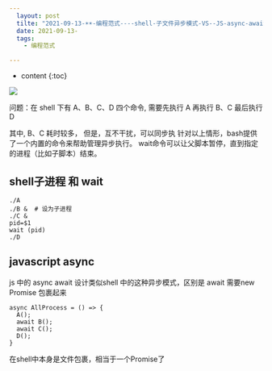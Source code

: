 ```yaml
---
  layout: post
  tilte: "2021-09-13-☀️☀️-编程范式----shell-子文件异步模式-VS--JS-async-await.md"
  date: 2021-09-13-
  tags: 
    - 编程范式

---
```



* content
{:toc}


![](https://upload-images.jianshu.io/upload_images/15312191-4eed4d9a728d558a.png?imageMogr2/auto-orient/strip%7CimageView2/2/w/1240)

问题：在 shell 下有 A、B、C、D 四个命令,
需要先执行 A
再执行 B、C 
最后执行 D

其中, B、C 耗时较多， 但是，互不干扰，可以同步执
针对以上情形，bash提供了一个内置的命令来帮助管理异步执行。
wait命令可以让父脚本暂停，直到指定的进程（比如子脚本）结束。
## shell子进程 和 wait
```
./A
./B &  # 设为子进程
./C &
pid=$1
wait (pid)
./D
```
## javascript async
js 中的 async await 设计类似shell 中的这种异步模式，区别是 await 需要new Promise 包裹起来
```
async AllProcess = () => {
  A();
  await B();
  await C();
  D();
}
```
在shell中本身是文件包裹，相当于一个Promise了
